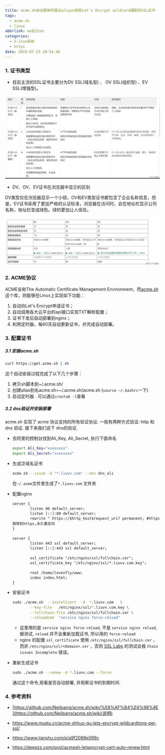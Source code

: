 ```yaml
---
title: acme.sh自动更新阿里云aliyun获取Let's Encrypt wildcard通配符SSL证书
tags:
  - acme.sh
  - linux
abbrlink: ee822cec
categories:
  - 2-inux系统
  - https
date: 2019-07-23 20:54:46
---
```




### 1. 证书类型

+ 目前主流的SSL证书主要分为DV SSL(域名型) 、 OV SSL(组织型) 、EV SSL(增强型)。

![1](acme.sh/1.png)

<!-- more -->

+ DV、OV、EV证书在浏览器中显示的区别

DV类型仅在浏览器显示一个小锁，OV和EV类型证书都包含了企业名称信息，但是，EV证书采用了更加严格的认证标准，浏览器在访问时，会在地址栏显示公司名称，地址栏变成绿色。绿的更加让人信任。

![1](acme.sh/2.png)



### 2. ACME协议

ACME全称The Automatic Certificate Management Environment，而[acme.sh](https://link.jianshu.com/?t=https%3A%2F%2Fgithub.com%2FNeilpang%2Facme.sh)这个库，则能够在Linux上实现如下功能：

1. 自动向Let's Encrypt申请证书；
2. 自动调用各大云平台的api接口实现TXT解析配置；
3. 证书下发后自动部署到nginx；
4. 利用定时器，每60天自动更新证书，并完成自动部署。



### 3. 配置证书

##### 3.1 安装acme.sh

```bash
curl https://get.acme.sh | sh
```

这个自动安装过程完成了以下几个步骤：

1. 拷贝sh脚本到~/.acme.sh/
2. 创建alias别名acme.sh=~/.acme.sh/acme.sh   (`source ~/.bashrc`一下)
3. 启动定时器 . 可以通过`crontab -l`查看



##### 3.2 dns验证并安装部署

acme.sh 实现了 acme 协议支持的所有验证协议. 一般有两种方式验证: http 和 dns 验证. 接下来我们说下 dns的验证.

+ 去阿里的控制台找到Ali_Key, Ali_Secret, 执行下面命名

  ```bash
  export Ali_Key="xxxxxxxx" 
  export Ali_Secret="xxxxxxxx"
  ```

+ 生成泛域名证书

  ```bash
  acme.sh --issue -d "*.liuvv.com" --dns dns_ali
  ```
  在`~/.acme`文件里生成了`*.liuvv.com` 文件夹

+ 配置nginx

  ```nginx
  server {
          listen 80 default_server;
          listen [::]:80 default_server;
          rewrite ^ https://$http_host$request_uri? permanent; #https跳转到https,永久重定向
  }
  
  server {
          listen 443 ssl default_server;
          listen [::]:443 ssl default_server;
  
          ssl_certificate "/etc/nginx/ssl/fullchain.cer";
          ssl_certificate_key "/etc/nginx/ssl/*.liuvv.com.key";
  
          root /home/levonfly/www;
          index index.html;
  }
  ```

  

+ 安装证书

  ```bash
  sudo ./acme.sh  --installcert  -d  *.liuvv.com   \
          --key-file   /etc/nginx/ssl/*.liuvv.com.key \
          --fullchain-file /etc/nginx/ssl/fullchain.cer \
          --reloadcmd  "service nginx force-reload"
  ```

  + 这里用的是 `service nginx force-reload`, 不是 `service nginx reload`, 据测试, `reload` 并不会重新加载证书, 所以用的 `force-reload`
  + nginx 的配置 `ssl_certificate` 使用 `/etc/nginx/ssl/fullchain.cer` ，而非 `/etc/nginx/ssl/<domain>.cer` ，否则 [SSL Labs](https://www.ssllabs.com/ssltest/) 的测试会报 `Chain issues Incomplete` 错误。

+ 重新生成证书

  ```bash
  sudo ./acme.sh --renew -d *.liuvv.com --force
  ```

  通过这个命令,观看是否自动部署, 并观察证书的到期时间.



### 4. 参考资料

+ [https://github.com/Neilpang/acme.sh/wiki/%E8%AF%B4%E6%98%8E](https://github.com/Neilpang/acme.sh/wiki/说明)

+ https://www.mustu.cn/acme-shhuo-qu-lets-encrypt-wildcardtong-pei-ssl/

+ https://www.jianshu.com/p/a9f2088e099c

+ https://deepzz.com/post/acmesh-letsencrypt-cert-auto-renew.html